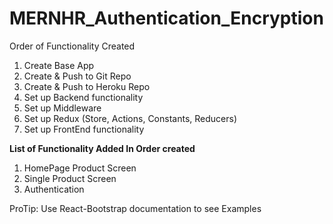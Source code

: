 # MERNHR_Authentication_Encryption

Order of Functionality Created

1. Create Base App
2. Create & Push to Git Repo
3. Create & Push to Heroku Repo
4. Set up Backend functionality
5. Set up Middleware
6. Set up Redux (Store, Actions, Constants, Reducers)
7. Set up FrontEnd functionality

**List of Functionality Added In Order created**

1. HomePage Product Screen
2. Single Product Screen
3. Authentication

ProTip: Use React-Bootstrap documentation to see Examples
